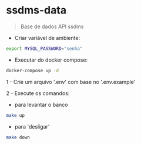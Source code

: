 # ssdms-data

> Base de dados API ssdms

- Criar variável de ambiente:

```bash
export MYSQL_PASSWORD="senha"
```

- Executar do docker compose:

```bash
docker-compose up -d
```

1 - Crie um arquivo '.env' com base no '.env.example'

2 - Execute os comandos:

- para levantar o banco

```bash
make up
```

- para 'desligar'

```bash
make down
```
